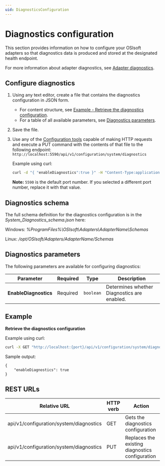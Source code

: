 ```yaml
---
uid: DiagnosticsConfiguration
---
```


# Diagnostics configuration

This section provides information on how to configure your OSIsoft adapters so that diagnostics data is produced and stored at the designated health endpoint.

For more information about adapter diagnostics, see [Adapter diagnostics](xref:AdapterDiagnostics).

## Configure diagnostics

1. Using any text editor, create a file that contains the diagnostics configuration in JSON form.
   - For content structure, see [Example - Retrieve the diagnostics configuration](#example).
   - For a table of all available parameters, see [Diagnostics parameters](#diagnostics-parameters).
3. Save the file.
4. Use any of the [Configuration tools](xref:ConfigurationTools) capable of making HTTP requests and execute a PUT command with the contents of that file to the following endpoint: `http://localhost:5590/api/v1/configuration/system/diagnostics`

   Example using curl:

   ```bash
   curl -d "{ "enableDiagnostics":true }" -H "Content-Type:application/json" -X PUT "http://localhost:{port}/api/v1/configuration/system/diagnostics"
   ```

    **Note:** `5590` is the default port number. If you selected a different port number, replace it with that value.

## Diagnostics schema

The full schema definition for the diagnostics configuration is in the *System_Diagnostics_schema.json* here:

Windows: *%ProgramFiles%\OSIsoft\Adapters\AdapterName\Schemas*

Linux: */opt/OSIsoft/Adapters/AdapterName/Schemas*

## Diagnostics parameters

The following parameters are available for configuring diagnostics:

| Parameter             | Required | Type    | Description |
| ---------             | -------- | ------- | ----------- |
| **EnableDiagnostics** | Required | `boolean` | Determines whether Diagnostics are enabled. |

## Example

**Retrieve the diagnostics configuration**

Example using curl:

```bash
curl -X GET "http://localhost:{port}/api/v1/configuration/system/diagnostics"
```

Sample output:

```
{
    "enableDiagnostics": true
}
```

## REST URLs

| Relative URL                            | HTTP verb | Action                                          |
| --------------------------------------- | --------- | ----------------------------------------------- |
| api/v1/configuration/system/diagnostics | GET       | Gets the diagnostics configuration              |
| api/v1/configuration/system/diagnostics | PUT       | Replaces the existing diagnostics configuration |
